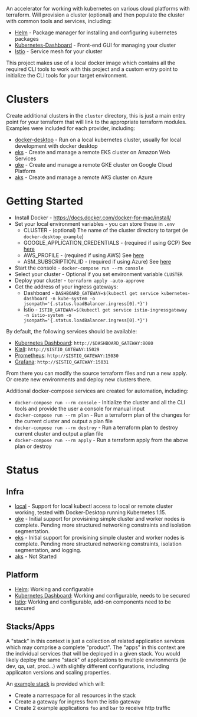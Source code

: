 An accelerator for working with kubernetes on various cloud platforms with terraform. Will provision a cluster (optional) and 
then populate the cluster with common tools and services, including:

* [Helm](https://helm.sh/) - Package manager for installing and configuring kubernetes packages
* [Kubernetes-Dashboard](https://kubernetes.io/docs/tasks/access-application-cluster/web-ui-dashboard/) - Front-end GUI for managing your cluster
* [Istio](https://istio.io/) - Service mesh for your cluster

This project makes use of a local docker image which contains all the required CLI tools to work with this project and 
a custom entry point to initialize the CLI tools for your target environment. 

# Clusters

Create additional clusters in the `cluster` directory, this is just a main entry point for your terraform
that will link to the appropriate terraform modules. Examples were included for each provider, including:

* [docker-desktop](./clusters/docker-desktop_example) - Run on a local kubernetes cluster, usually for local development with docker desktop
* [eks](./clusters/eks_example) - Create and manage a remote EKS cluster on Amazon Web Services
* [gke](./clusters/gke_example) - Create and manage a remote GKE cluster on Google Cloud Platform
* [aks](./clusters/aks_example) - Create and manage a remote AKS cluster on Azure

# Getting Started

* Install Docker - https://docs.docker.com/docker-for-mac/install/
* Set your local environment variables - you can store these in `.env`
    * CLUSTER - (optional) The name of the cluster directory to target (ie `docker-desktop_example`)
    * GOOGLE_APPLICATION_CREDENTIALS - (required if using GCP) See [here](./modules/infra/gke)
    * AWS_PROFILE - (required if using AWS) See [here](./modules/infra/eks)
    * ASM_SUBSCRIPTION_ID - (required if using Azure) See [here](./modules/infra/aks)
* Start the console - `docker-compose run --rm console`
* Select your cluster - Optional if you set environment variable `CLUSTER`
* Deploy your cluster - `terraform apply -auto-approve`
* Get the address of your ingress gateways:
    * Dashboard - `DASHBOARD_GATEWAY=$(kubectl get service kubernetes-dashboard -n kube-system -o jsonpath='{.status.loadBalancer.ingress[0].*}')`
    * Istio - `ISTIO_GATEWAY=$(kubectl get service istio-ingressgateway -n istio-system -o jsonpath='{.status.loadBalancer.ingress[0].*}')`

By default, the following services should be available:

* [Kubernetes Dashboard](https://kubernetes.io/docs/tasks/access-application-cluster/web-ui-dashboard/): `http://$DASHBOARD_GATEWAY:8080`
* [Kiali](https://kiali.io/): `http://$ISTIO_GATEWAY:15029`
* [Prometheus](https://prometheus.io/): `http://$ISTIO_GATEWAY:15030`
* [Grafana](https://grafana.com/): `http://$ISTIO_GATEWAY:15031`

From there you can modify the source terraform files and run a new apply. Or create new environments and deploy new clusters there.

Additional docker-compose services are created for automation, including:

* `docker-compose run --rm console` - Initialize the cluster and all the CLI tools and provide the user a console for manual input
* `docker-compose run --rm plan` - Run a terraform plan of the changes for the current cluster and output a plan file
* `docker-compose run --rm destroy` - Run a terraform plan to destroy current cluster and output a plan file
* `docker-compose run --rm apply` - Run a terraform apply from the above plan or destroy

# Status

## Infra

* [local](./modules/infra/local) - Support for local kubectl access to local or remote cluster working, tested with Docker-Desktop running Kubernetes 1.15.
* [gke](./modules/infra/gke) - Initial support for provisining simple cluster and worker nodes is complete. Pending more structured networking constraints and isolation segmentation.
* [eks](./modules/infra/eks) - Initial support for provisining simple cluster and worker nodes is complete. Pending more structured networking constraints, isolation segmentation, and logging.
* [aks](./modules/infrausters/aks) - Not Started

## Platform

* [Helm](./modules/platform/helm.tf): Working and configurable
* [Kubernetes Dashboard](./modules/platform/dashboard.tf): Working and configurable, needs to be secured
* [Istio](./modules/platform/istio.tf): Working and configurable, add-on components need to be secured

## Stacks/Apps

A "stack" in this context is just a collection of related application services which may comprise a complete "product". The "apps" in this context are the individual services that will be deployed in a given stack. You would likely deploy the same "stack" of applications to multiple environments (ie dev, qa, uat, prod...) with slightly different configurations, including applicaton versions and scaling properties.

An [example stack](./modules/stack/example) is provided which will:

* Create a namespace for all resources in the stack
* Create a gateway for ingress from the istio gateway
* Create 2 example applications `foo` and `bar` to receive http traffic